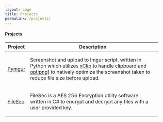 ```yaml
---
layout: page
title: Projects
permalink: /projects/
---
```


#### <i class="fa fa-folder-open" aria-hidden="true"></i> Projects 

<table class="u-full-width">
    <thead>
        <tr>
            <th>Project </th>
            <th>Description</th>
        </tr>
    </thead>
    <tbody>
        <tr>
            <td><a href="https://prashant.me/development/2017/05/19/pymgur-screenshot-and-imgur-upload-script-written-in-python.html">Pymgur</a></td>
            <td>
                <p>Screenshot and upload to Imgur script, written in Python which utilizes <a href="https://github.com/astrand/xclip">xClip</a> to handle clipboard and <a href="http://optipng.sourceforge.net/">optipng</a>] to natively optimize the screenshot taken to reduce file size before upload.</p>
            </td>
        </tr>
        <tr>
            <td><a href="https://i.imgur.com/MUPVc3Y.mp4">FileSec</a></td>
            <td>
                <p>FileSec is a AES 256 Encryption utility software written in C# to encrypt and decrypt any files with a user provided key.</p>
            </td>
        </tr>
    </tbody>
</table>